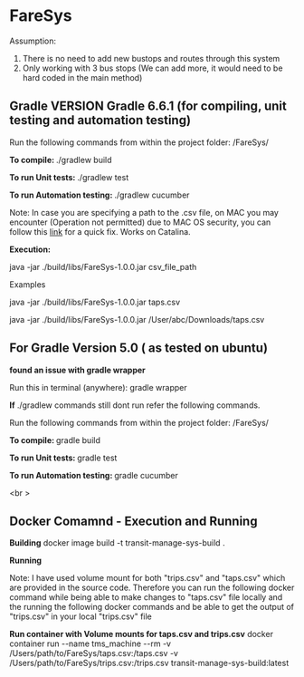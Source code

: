# FareSys

Assumption:
1. There is no need to add new bustops and routes through this system
2. Only working with 3 bus stops (We can add more, it would need to be hard coded in the main method)

   
## Gradle VERSION Gradle 6.6.1 (for compiling, unit testing and automation testing)

Run the following commands from within the project folder: /FareSys/

<b>To compile: </b>
./gradlew build

<b>To run Unit tests: </b>
./gradlew test

<b>To run Automation testing: </b>
./gradlew cucumber


Note: In case you are specifying a path to the .csv file, on MAC you may encounter (Operation not permitted) due to MAC OS security, you can follow this <a href=https://osxdaily.com/2018/10/09/fix-operation-not-permitted-terminal-error-macos/>link</a> for a quick fix. Works on Catalina. 


<b>Execution: </b>

java -jar ./build/libs/FareSys-1.0.0.jar csv_file_path

Examples

java -jar ./build/libs/FareSys-1.0.0.jar taps.csv

java -jar ./build/libs/FareSys-1.0.0.jar /User/abc/Downloads/taps.csv


## For Gradle Version 5.0 ( as tested on ubuntu)

<b>found an issue with gradle wrapper</b>

Run this in terminal (anywhere): gradle wrapper

<b>If</b> ./gradlew commands still dont run refer the following commands.




Run the following commands from within the project folder: /FareSys/

<b>To compile: </b>
gradle build

<b>To run Unit tests: </b>
gradle test

<b>To run Automation testing: </b>
gradle cucumber

<br \>

## Docker Comamnd - Execution and Running

<b>Building</b>
docker image build -t transit-manage-sys-build .


<b>Running</b>

Note: I have used volume mount for both "trips.csv" and "taps.csv" which are provided in the source code. Therefore you can run the following docker command while being able to make changes to "taps.csv" file locally and the running the following docker commands and be able to get the output of "trips.csv" in your local "trips.csv" file

<b>Run container with Volume mounts for taps.csv and trips.csv</b>
docker container run --name tms_machine --rm -v /Users/path/to/FareSys/taps.csv:/taps.csv -v /Users/path/to/FareSys/trips.csv:/trips.csv transit-manage-sys-build:latest


